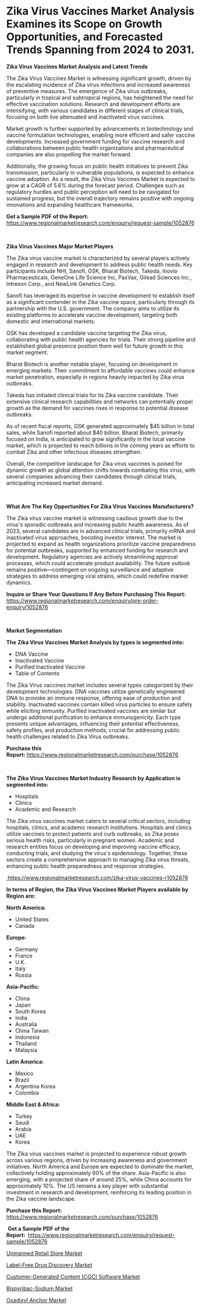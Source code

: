 <p><h1>Zika Virus Vaccines Market Analysis Examines its Scope on Growth Opportunities, and Forecasted Trends Spanning from 2024 to 2031.</h1></p><p><strong>Zika Virus Vaccines Market Analysis and Latest Trends</strong></p>
<p><p>The Zika Virus Vaccines Market is witnessing significant growth, driven by the escalating incidence of Zika virus infections and increased awareness of preventive measures. The emergence of Zika virus outbreaks, particularly in tropical and subtropical regions, has heightened the need for effective vaccination solutions. Research and development efforts are intensifying, with various candidates in different stages of clinical trials, focusing on both live attenuated and inactivated virus vaccines.</p><p>Market growth is further supported by advancements in biotechnology and vaccine formulation technologies, enabling more efficient and safer vaccine developments. Increased government funding for vaccine research and collaborations between public health organizations and pharmaceutical companies are also propelling the market forward. </p><p>Additionally, the growing focus on public health initiatives to prevent Zika transmission, particularly in vulnerable populations, is expected to enhance vaccine adoption. As a result, the Zika Virus Vaccines Market is expected to grow at a CAGR of 5.6% during the forecast period. Challenges such as regulatory hurdles and public perception will need to be navigated for sustained progress, but the overall trajectory remains positive with ongoing innovations and expanding healthcare frameworks.</p></p>
<p><strong>Get a Sample PDF of the Report:&nbsp;</strong> <a href="https://www.regionalmarketresearch.com/enquiry/request-sample/1052876">https://www.regionalmarketresearch.com/enquiry/request-sample/1052876</a></p>
<p>&nbsp;</p>
<p><strong>Zika Virus Vaccines Major Market Players</strong></p>
<p><p>The Zika virus vaccine market is characterized by several players actively engaged in research and development to address public health needs. Key participants include NHI, Sanofi, GSK, Bharat Biotech, Takeda, Inovio Pharmaceuticals, GeneOne Life Science Inc, PaxVax, Gilead Sciences Inc., Intrexon Corp., and NewLink Genetics Corp.</p><p>Sanofi has leveraged its expertise in vaccine development to establish itself as a significant contender in the Zika vaccine space, particularly through its partnership with the U.S. government. The company aims to utilize its existing platforms to accelerate vaccine development, targeting both domestic and international markets.</p><p>GSK has developed a candidate vaccine targeting the Zika virus, collaborating with public health agencies for trials. Their strong pipeline and established global presence position them well for future growth in this market segment.</p><p>Bharat Biotech is another notable player, focusing on development in emerging markets. Their commitment to affordable vaccines could enhance market penetration, especially in regions heavily impacted by Zika virus outbreaks.</p><p>Takeda has initiated clinical trials for its Zika vaccine candidate. Their extensive clinical research capabilities and networks can potentially propel growth as the demand for vaccines rises in response to potential disease outbreaks.</p><p>As of recent fiscal reports, GSK generated approximately $45 billion in total sales, while Sanofi reported about $40 billion. Bharat Biotech, primarily focused on India, is anticipated to grow significantly in the local vaccine market, which is projected to reach billions in the coming years as efforts to combat Zika and other infectious diseases strengthen.</p><p>Overall, the competitive landscape for Zika virus vaccines is poised for dynamic growth as global attention shifts towards combating this virus, with several companies advancing their candidates through clinical trials, anticipating increased market demand.</p></p>
<p>&nbsp;</p>
<p><strong>What Are The Key Opportunities For Zika Virus Vaccines Manufacturers?</strong></p>
<p><p>The Zika virus vaccine market is witnessing cautious growth due to the virus's sporadic outbreaks and increasing public health awareness. As of 2023, several candidates are in advanced clinical trials, primarily mRNA and inactivated virus approaches, boosting investor interest. The market is projected to expand as health organizations prioritize vaccine preparedness for potential outbreaks, supported by enhanced funding for research and development. Regulatory agencies are actively streamlining approval processes, which could accelerate product availability. The future outlook remains positive—contingent on ongoing surveillance and adaptive strategies to address emerging viral strains, which could redefine market dynamics.</p></p>
<p><strong>Inquire or Share Your Questions If Any Before Purchasing This Report:</strong> <a href="https://www.regionalmarketresearch.com/enquiry/pre-order-enquiry/1052876">https://www.regionalmarketresearch.com/enquiry/pre-order-enquiry/1052876</a></p>
<p>&nbsp;</p>
<p><strong>Market Segmentation</strong></p>
<p><strong>The Zika Virus Vaccines Market Analysis by types is segmented into:</strong></p>
<p><ul><li>DNA Vaccine</li><li>Inactivated Vaccine</li><li>Purified Inactivated Vaccine</li><li>Table of Contents</li></ul></p>
<p><p>The Zika Virus vaccines market includes several types categorized by their development technologies. DNA vaccines utilize genetically engineered DNA to provoke an immune response, offering ease of production and stability. Inactivated vaccines contain killed virus particles to ensure safety while eliciting immunity. Purified inactivated vaccines are similar but undergo additional purification to enhance immunogenicity. Each type presents unique advantages, influencing their potential effectiveness, safety profiles, and production methods, crucial for addressing public health challenges related to Zika Virus outbreaks.</p></p>
<p><strong>Purchase this Report:&nbsp;</strong><a href="https://www.regionalmarketresearch.com/purchase/1052876">https://www.regionalmarketresearch.com/purchase/1052876</a></p>
<p>&nbsp;</p>
<p><strong>The Zika Virus Vaccines Market Industry Research by Application is segmented into:</strong></p>
<p><ul><li>Hospitals</li><li>Clinics</li><li>Academic and Research</li></ul></p>
<p><p>The Zika virus vaccines market caters to several critical sectors, including hospitals, clinics, and academic research institutions. Hospitals and clinics utilize vaccines to protect patients and curb outbreaks, as Zika poses serious health risks, particularly in pregnant women. Academic and research entities focus on developing and improving vaccine efficacy, conducting trials, and studying the virus's epidemiology. Together, these sectors create a comprehensive approach to managing Zika virus threats, enhancing public health preparedness and response strategies.</p></p>
<p><a href="https://www.regionalmarketresearch.com/zika-virus-vaccines-r1052876">&nbsp;https://www.regionalmarketresearch.com/zika-virus-vaccines-r1052876</a></p>
<p><strong>In terms of Region, the Zika Virus Vaccines Market Players available by Region are:</strong></p>
<p>
    <p> <strong> North America: </strong>
        <ul>
            <li>United States</li>
            <li>Canada</li>
        </ul>
        </p> 
    <p> <strong> Europe: </strong>
        <ul>
            <li>Germany</li>
            <li>France</li>
            <li>U.K.</li>
            <li>Italy</li>
            <li>Russia</li>
        </ul>
        </p> 
    <p> <strong> Asia-Pacific: </strong>
        <ul>
            <li>China</li>
            <li>Japan</li>
            <li>South Korea</li>
            <li>India</li>
            <li>Australia</li>
            <li>China Taiwan</li>
            <li>Indonesia</li>
            <li>Thailand</li>
            <li>Malaysia</li>
        </ul>
        </p> 
    <p> <strong> Latin America: </strong>
        <ul>
            <li>Mexico</li>
            <li>Brazil</li>
            <li>Argentina Korea</li>
            <li>Colombia</li>
        </ul>
        </p> 
    <p> <strong> Middle East & Africa: </strong>
        <ul>
            <li>Turkey</li>
            <li>Saudi</li>
            <li>Arabia</li>
            <li>UAE</li>
            <li>Korea</li>
        </ul>
    </p>
    </p>
<p><p>The Zika virus vaccines market is projected to experience robust growth across various regions, driven by increasing awareness and government initiatives. North America and Europe are expected to dominate the market, collectively holding approximately 60% of the share. Asia-Pacific is also emerging, with a projected share of around 25%, while China accounts for approximately 10%. The US remains a key player with substantial investment in research and development, reinforcing its leading position in the Zika vaccine landscape.</p></p>
<p><strong>Purchase this Report: </strong><a href="https://www.regionalmarketresearch.com/purchase/1052876">https://www.regionalmarketresearch.com/purchase/1052876</a></p>
<p>&nbsp;<strong>Get a Sample PDF of the Report:&nbsp;&nbsp;</strong><a href="https://www.regionalmarketresearch.com/enquiry/request-sample/1052876">https://www.regionalmarketresearch.com/enquiry/request-sample/1052876</a></p>
<p><strong></strong></p>
<p><p><a href="https://www.linkedin.com/pulse/unmanned-retail-store-market-global-insights-regional-ulu5c">Unmanned Retail Store Market</a></p><p><a href="https://issuu.com/reportprime-2/docs/label-free-drug-discovery-market-si_e046be6d276e2a">Label-Free Drug Discovery Market</a></p><p><a href="https://issuu.com/reportprime-2/docs/customer-generated-content-cgc-soft_c887ef1d96bfa0">Customer-Generated Content (CGC) Software Market</a></p><p><a href="https://medium.com/@royerdmtyan906778/bispyribac-sodium-market-industry-trends-and-forecast-for-period-from-2024-to-2031-473170e5eb1b?postPublishedType=repub">Bispyribac-Sodium Market</a></p><p><a href="https://medium.com/@royerdmtyan906778/oxadixyl-anchor-market-trends-focusing-on-oxadixyl-anchor-market-insight-and-forecast-analysis-0e9cd11b550d">Oxadixyl Anchor Market</a></p></p>